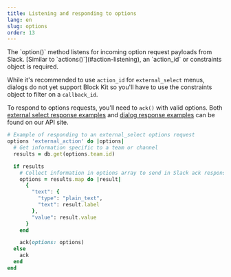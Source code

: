 ```yaml
---
title: Listening and responding to options
lang: en
slug: options
order: 13
---
```

<div class="primary-wrapper" markdown="1">
  <div class="section-description" markdown="1">
The `option()` method listens for incoming option request payloads from Slack.
[Similar to `actions()`](#action-listening), an `action_id` or constraints
object is required.

While it's recommended to use `action_id` for `external_select` menus, dialogs
do not yet support Block Kit so you'll have to use the constraints object to
filter on a `callback_id`.

To respond to options requests, you'll need to `ack()` with valid options. Both
[external select response examples][external-select] and
[dialog response examples][dynamic-select] can be found on our API site.
  </div>

```ruby
# Example of responding to an external_select options request
options 'external_action' do |options|
  # Get information specific to a team or channel
  results = db.get(options.team.id)

  if results
    # Collect information in options array to send in Slack ack response
    options = results.map do |result|
      {
        "text": {
          "type": "plain_text",
          "text": result.label
        },
        "value": result.value
      }
    end

    ack(options: options)
  else
    ack
  end
end
```
</div>

[external-select]: https://api.slack.com/reference/messaging/block-elements#external-select
[dynamic-select]: https://api.slack.com/dialogs#dynamic_select_elements_external
